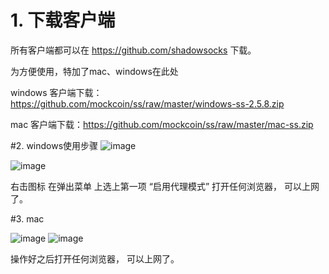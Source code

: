 # 1. 下载客户端

所有客户端都可以在  https://github.com/shadowsocks 下载。

为方便使用，特加了mac、windows在此处

windows 客户端下载：https://github.com/mockcoin/ss/raw/master/windows-ss-2.5.8.zip

mac 客户端下载：https://github.com/mockcoin/ss/raw/master/mac-ss.zip


#2. windows使用步骤
 ![image](https://github.com/mockcoin/ss/raw/master/win_1.png)

 ![image](https://github.com/mockcoin/ss/raw/master/win_2.png)

右击图标 在弹出菜单 上选上第一项 “启用代理模式”
打开任何浏览器， 可以上网了。

#3. mac

 ![image](https://github.com/mockcoin/ss/raw/master/mac_1.png)
 ![image](https://github.com/mockcoin/ss/raw/master/mac_2.png)
 
操作好之后打开任何浏览器， 可以上网了。